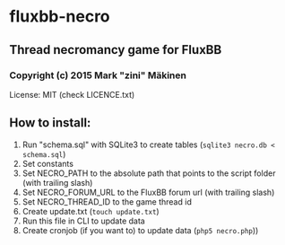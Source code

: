 # fluxbb-necro
## Thread necromancy game for FluxBB

### Copyright (c) 2015 Mark "zini" Mäkinen
License: MIT (check LICENCE.txt)

## How to install:
1. Run "schema.sql" with SQLite3 to create tables (`sqlite3 necro.db < schema.sql`)
2. Set constants
  1. Set NECRO_PATH to the absolute path that points to the script folder (with trailing slash)
  2. Set NECRO_FORUM_URL to the FluxBB forum url (with trailing slash)
  3. Set NECRO_THREAD_ID to the game thread id
3. Create update.txt (`touch update.txt`)
4. Run this file in CLI to update data
  1. Create cronjob (if you want to) to update data (`php5 necro.php`))
